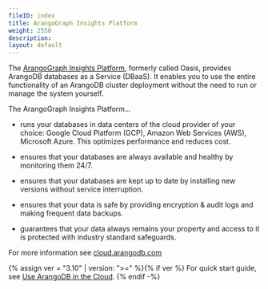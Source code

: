 ```yaml
---
fileID: index
title: ArangoGraph Insights Platform
weight: 2550
description: 
layout: default
---
```

The [ArangoGraph Insights Platform](https://cloud.arangodb.com/home?utm_source=docs&utm_medium=cluster_pages&utm_campaign=docs_traffic),
formerly called Oasis, provides ArangoDB databases as a Service (DBaaS).
It enables you to use the entire functionality of an ArangoDB cluster
deployment without the need to run or manage the system yourself.

The ArangoGraph Insights Platform...

- runs your databases in data centers of the cloud provider
  of your choice: Google Cloud Platform (GCP), Amazon Web Services (AWS),
  Microsoft Azure. This optimizes performance and reduces cost.

- ensures that your databases are always available and
  healthy by monitoring them 24/7.

- ensures that your databases are kept up to date by
  installing new versions without service interruption.

- ensures that your data is safe by providing encryption &
  audit logs and making frequent data backups.

- guarantees that your data always remains your property and
  access to it is protected with industry standard safeguards.

For more information see
[cloud.arangodb.com](https://cloud.arangodb.com/home?utm_source=docs&utm_medium=cluster_pages&utm_campaign=docs_traffic)

{% assign ver = "3.10" | version: ">=" %}{% if ver %}
For quick start guide, see
[Use ArangoDB in the Cloud](../getting-started/quick-start-in-the-cloud).
{% endif -%}
